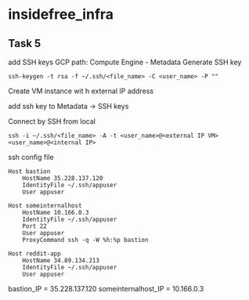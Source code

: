 # insidefree_infra

## Task 5
add SSH keys
GCP path: Compute Engine - Metadata
Generate SSH key
```
ssh-keygen -t rsa -f ~/.ssh/<file_name> -C <user_name> -P ""
```
Create VM instance wit h external IP address

add ssh key to Metadata -> SSH keys

Connect by SSH from local
```
ssh -i ~/.ssh/<file_name> -A -t <user_name>@<external IP VM> <user_name>@<internal IP>
```

ssh config file
```
Host bastion
	HostName 35.228.137.120
	IdentityFile ~/.ssh/appuser
	User appuser

Host someinternalhost
	HostName 10.166.0.3
	IdentityFile ~/.ssh/appuser
	Port 22
	User appuser
	ProxyCommand ssh -q -W %h:%p bastion

Host reddit-app
	HostName 34.89.134.213
	IdentityFile ~/.ssh/appuser
	User appuser
```

bastion_IP = 35.228.137.120
someinternalhost_IP = 10.166.0.3